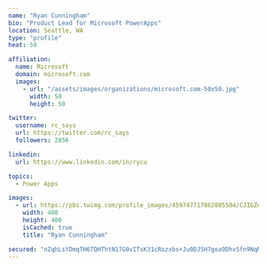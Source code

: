 ```yaml
---
name: "Ryan Cunningham"
bio: "Product Lead for Microsoft PowerApps"
location: Seattle, WA
type: "profile"
heat: 58

affiliation:
  name: Microsoft
  domain: microsoft.com
  images:
    - url: "/assets/images/organizations/microsoft.com-50x50.jpg"
      width: 50
      height: 50

twitter:
  username: rc_says
  url: https://twitter.com/rc_says
  followers: 2856

linkedin:
  url: https://www.linkedin.com/in/rycu

topics:
  - Power Apps

images:
  - url: https://pbs.twimg.com/profile_images/459747717862805504/CJIGZejd_400x400.png
    width: 400
    height: 400
    isCached: true
    title: "Ryan Cunningham"

secured: "nZqhLsYDmqTH6TQHThtN17G0vITsK31cRozxbs+Ju0DJ5H7goa9DhxSfn9NqMZE4oFDQHl+VLhGmYIuD4I0SOEfZzvxgXmkIrusWgsFo2+y9il221GKrT9p85EuFEzXPZMD6gTUua+pwRyCInxa0hDoj5ktPNbtckE+CXf59MkVCp1O2RieuGUf+HYpguxy0Lltz4q2N2FdhVJZpvbHAXl/wGYZESklcNI6WX+cRtv0GcO3zchCM5kyKpMearVISnawt21htX8XuHOIhGIwnke3MecbbrjWAoSDoU8emBtVTxrD/7IC7MXQjIRNpwDRHjUOIZHmB9WgHdsgUDntAJDeNjbx5Dw4fSrgsNqMN/WORXhMsuEG/c30uGfXlfXwp/qtDmpJ4Y8IsRLv9ggvX4DzCw80hb7DMgS7LviRRUek=;tCGl6rWYkYMZu7dicU+ZCw=="
---
```



